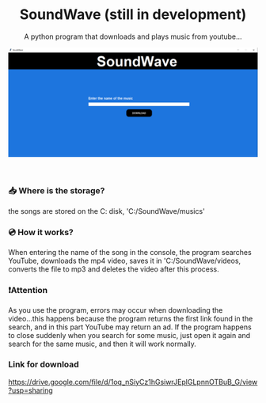 <h1 align='center'> SoundWave (still in development)</h1>
<p align='center'>A python program that downloads and plays music from youtube...</h2>

<p align='center'>
<img border-radius=10px src='https://github.com/itsmenicky/SoundWave/blob/main/img/soundwave interface.png'>
</p>
</br>

### 📥 Where is the storage?
the songs are stored on the C: disk, 'C:/SoundWave/musics'

### 💿 How it works?
When entering the name of the song in the console, the program searches YouTube, downloads the mp4 video, saves it in 'C:/SoundWave/videos, converts the file to mp3 and deletes the video after this process.

### ❗️Attention
As you use the program, errors may occur when downloading the video...this happens because the program returns the first link found in the search, and in this part YouTube may return an ad. If the program happens to close suddenly when you search for some music, just open it again and search for the same music, and then it will work normally.

### Link for download

https://drive.google.com/file/d/1oq_nSiyCz1hGsiwrJEplGLpnnOTBuB_G/view?usp=sharing

